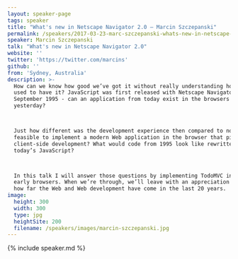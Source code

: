 ```yaml
---
layout: speaker-page
tags: speaker
title: "What's new in Netscape Navigator 2.0 – Marcin Szczepanski"
permalink: /speakers/2017-03-23-marc-szczepanski-whats-new-in-netscape-navigator-20.html
speaker: Marcin Szczepanski
talk: "What's new in Netscape Navigator 2.0"
website: ''
twitter: 'https://twitter.com/marcins'
github: ''
from: 'Sydney, Australia'
description: >-
  How can we know how good we’ve got it without really understanding how good we
  used to have it? JavaScript was first released with Netscape Navigator 2.0 in
  September 1995 - can an application from today exist in the browsers of
  yesterday?



  Just how different was the development experience then compared to now? Is it
  feasible to implement a modern Web application in the browser that pioneered
  client-side development? What would code from 1995 look like rewritten with
  today’s JavaScript?



  In this talk I will answer those questions by implementing TodoMVC in some
  early browsers. When we’re through, we’ll leave with an appreciation of just
  how far the Web and Web development have come in the last 20 years.
image:
  height: 300
  width: 300
  type: jpg
  heightSite: 200
  filename: /speakers/images/marcin-szczepanski.jpg
---
```


{% include speaker.md %}
